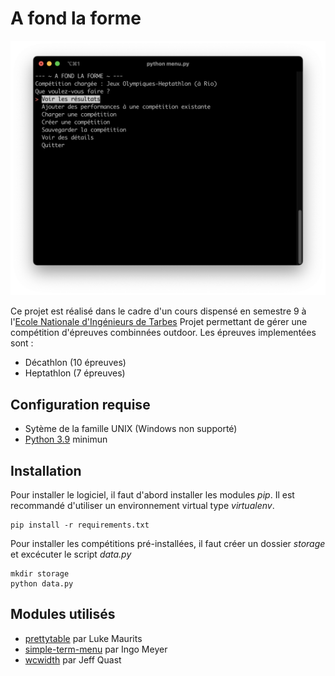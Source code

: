 # A fond la forme

![Screenshot du programme](.github/images/screenshot.png)

Ce projet est réalisé dans le cadre d'un cours dispensé en semestre 9 à l'[Ecole Nationale d'Ingénieurs de Tarbes](https://www.enit.fr/)
Projet permettant de gérer une compétition d'épreuves combinnées outdoor. Les épreuves implementées sont :
- Décathlon (10 épreuves)
- Heptathlon (7 épreuves)

## Configuration requise
- Sytème de la famille UNIX (Windows non supporté)
- [Python 3.9](https://www.python.org/downloads/) minimun

## Installation
Pour installer le logiciel, il faut d'abord installer les modules *pip*. Il est recommandé d'utiliser un environnement virtual type *virtualenv*.
```
pip install -r requirements.txt
```

Pour installer les compétitions pré-installées, il faut créer un dossier *storage* et excécuter le script *data.py*
```
mkdir storage
python data.py
```

## Modules utilisés
- [prettytable](https://pypi.org/project/prettytable/) par Luke Maurits
- [simple-term-menu](https://pypi.org/project/simple-term-menu/) par Ingo Meyer
- [wcwidth](https://pypi.org/project/wcwidth/) par Jeff Quast
